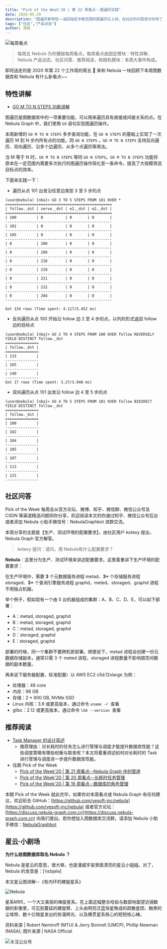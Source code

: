 ```yaml
---
title: "Pick of the Week'20 | 第 22 周看点--图遍历实践"
date: 2020-05-29
description: "图遍历新特性——返回指定步数范围的图遍历已上线，在社区的问答部分你将了解到生产、测试环境的配置要求。"
tags: ["社区","产品动态"]
author: 清蒸
---
```


![每周看点](https://www-cdn.nebula-graph.com.cn/nebula-blog/PotW.png)

> 每周五 Nebula 为你播报每周看点，每周看点由固定模块：特性讲解、Nebula 产品动态、社区问答、推荐阅读，和随机模块：本周大事件构成。

即将送走的是 2020 年第 22 个工作周的周五 🌝 来和 Nebula 一块回顾下本周图数据库和 Nebula 有什么新看点~~

## 特性讲解

- [GO M TO N STEPS 功能讲解](https://github.com/vesoft-inc/nebula/pull/2091)

图遍历是图数据库中的一项重要功能，可以用来遍历具有直接或间接关系的点。在 Nebula Graph 中，我们使用 `GO` 语句实现图遍历操作。

本周新增的 `GO M TO N STEPS` 多步查询功能，在 `GO N STEPS` 的基础上实现了一次遍历 M 到 N 步内所有点的功能，同 `GO N STEPS`  ，`GO M TO N STEPS` 支持反向遍历、双向遍历、沿多个边遍历、从多个点遍历等用法。

当 M 等于 N 时，`GO M TO N STEPS` 等同 `GO N STEPS`。`GO M TO N STEPS` 功能将原本在一定范围内需要多次执行的图遍历操作简化至一条命令，提高了大规模筛选目标点的效率。

下面来实践一下：

- 遍历从点 101 出发沿任意边类型 3 至 5 步的点

```
(user@nebula) [nba]> GO 3 TO 5 STEPS FROM 101 OVER *
================================================
| follow._dst | serve._dst | e1._dst | e2._dst |
================================================
| 100         | 0          | 0       | 0       |
------------------------------------------------
| 101         | 0          | 0       | 0       |
------------------------------------------------
| 105         | 0          | 0       | 0       |
------------------------------------------------
| 0           | 200        | 0       | 0       |
------------------------------------------------
| 0           | 208        | 0       | 0       |
------------------------------------------------
| 0           | 218        | 0       | 0       |
------------------------------------------------
| 0           | 219        | 0       | 0       |
------------------------------------------------
| 0           | 221        | 0       | 0       |
------------------------------------------------
| 0           | 222        | 0       | 0       |
------------------------------------------------
| 0           | 204        | 0       | 0       |
------------------------------------------------

Got 134 rows (Time spent: 4.117/5.452 ms)
```

- 反向遍历从点 100 开始沿 follow 边 2 至 4 步的点，以列的形式返回 follow 边的目标点
 
```
(user@nebula) [nba]> GO 2 TO 4 STEPS FROM 100 OVER follow REVERSELY YIELD DISTINCT follow._dst 
=============== 
| follow._dst | 
=============== 
| 133         | 
--------------- 
| 105         | 
--------------- 
| 140         | 
--------------- 
Got 17 rows (Time spent: 3.27/3.948 ms)
```

- 双向遍历从点 101 出发沿 follow 边 4 至 5 步的点

```
(user@nebula) [nba]> GO 4 TO 5 STEPS FROM 101 OVER follow BIDIRECT YIELD DISTINCT follow._dst
===============
| follow._dst |
===============
| 100         |
---------------
| 102         |
---------------
| 104         |
---------------
| 105         |
---------------
| 107         |
---------------
| 113         |
---------------
| 121         |
---------------
```

## 社区问答

Pick of the Week 每周会从官方论坛、微博、知乎、微信群、微信公众号及 CSDN 等渠道精选问题同你分享，欢迎阅读本文的你通过知乎、微信公众号后台或者添加 Nebula 小助手微信号：NebulaGraphbot 进群交流。

本周分享的主题是【生产、测试环境的配置要求】，由社区用户 kotexy 提出，Nebula Graph 官方解答。

> kotexy 提问：请问，用 Nebula有什么配置要求？

**Nebula**：这里分为生产、测试环境来讲述配置要求。这里着重讲下生产环境的配置要求：

在生产环境中，需要 **3** 个元数据服务进程 metad、**3+** 个存储服务进程 storaged、**3+** 个查询引擎服务进程 graphd，meted、storaged、graphd 进程不用独占机器。

举个例子，假如现有一个由 5 台机器组成的集群：A、B、C、D、E，可以如下部署：

- A：metad, storaged, graphd
- B：metad, storaged, graphd
- C：metad, storaged, graphd
- D：storaged, graphd
- E：storaged, graphd

部署的时候，同一个集群不要跨机房部署。顺便说下，metad 进程会创建一份元数据存储副本，通常只需 3 个 meted 进程，storaged 进程数量不影响图空间数据的副本数量。

再来说下服务器配置，标准配置）以 AWS EC2 c5d.12xlarge 为例：

- 处理器：48 core
- 内存：96 GB
- 存储：2 * 900 GB, NVMe SSD
- Linux 内核：3.9 或更高版本，通过命令 `uname -r`  查看
- glibc：2.12 或更高版本，通过命令 `ldd --version`  查看

## 推荐阅读

- [Task Manager 的设计简述](https://nebula-graph.com.cn/posts/task-management-design-in-nebula-graph/)
  - 推荐理由：对长耗时的任务怎么进行管理与调度才能提升数据库性能？这些调度策略有哪些权衡与取舍呢？本文将着重讲述如何对长耗时的 Task 进行管理与调度进一步提升数据库性能。
- 往期 Pick of the Week
  - [Pick of the Week'20 | 第 21 周看点--Nebula Graph 中的管道](https://nebula-graph.com.cn/posts/nebula-graph-weekly-pickup-2020-05-22/)
  - [Pick of the Week'20 | 第 20 周看点--长耗时任务管理](https://nebula-graph.com.cn/posts/nebula-graph-weekly-pickup-2020-05-15/)
  - [Pick of the Week'20 | 第 19 周看点--数据库的角色管理](https://nebula-graph.com.cn/posts/nebula-graph-weekly-pickup-2020-05-08/)

本期 Pick of the Week 就此完毕，如果你对本周看点或 Nebula Graph 有任何建议，欢迎前去 GitHub：[https://github.com/vesoft-inc/nebula](https://github.com/vesoft-inc/nebula) 或者官方论坛：[https://discuss.nebula-graph.com.cn](https://discuss.nebula-graph.com.cn) 向我们提出。若你想加入图数据库交流群，请添加 Nebula 小助手微信：[NebulaGraphbot](https://nebula-blog.azureedge.net/nebula-blog/nbot.png)<br />

## 星云·小剧场

**为什么给图数据库取名 Nebula ？**

Nebula 是星云的意思，很大嘛，也是漫威宇宙里面漂亮的星云小姐姐。对了，Nebula 的发音是：[ˈnɛbjələ]

本文星云图讲解--《有内环的螺旋星系》

![Nebula](https://www-cdn.nebula-graph.com.cn/nebula-blog/PotW2022Nebula.jpeg)

星系M95，一个大又美丽的棒旋星系。在上面这幅整合哈伯与数部地面望远镜数据的影像里，可见到蔓延的螺旋臂、上头由明亮泛蓝恒星聚成的疏散星团、黝黑的尘埃带、数十亿暗星发出的弥漫辉光、以及横贯星系核心的短短核心棒。

资料来源 | Robert Nemiroff (MTU) & Jerry Bonnell (UMCP), Phillip Newman (NASA);
图片来源 | NASA Official

![关注公众号](https://www-cdn.nebula-graph.com.cn/nebula-blog/WeChatOffical.png)
